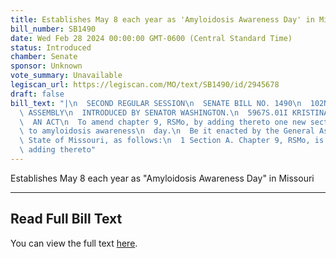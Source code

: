 ```yaml
---
title: Establishes May 8 each year as 'Amyloidosis Awareness Day' in Missouri
bill_number: SB1490
date: Wed Feb 28 2024 00:00:00 GMT-0600 (Central Standard Time)
status: Introduced
chamber: Senate
sponsor: Unknown
vote_summary: Unavailable
legiscan_url: https://legiscan.com/MO/text/SB1490/id/2945678
draft: false
bill_text: "|\n  SECOND REGULAR SESSION\n  SENATE BILL NO. 1490\n  102ND GENERA L\
  \ ASSEMBLY\n  INTRODUCED BY SENATOR WASHINGTON.\n  5967S.01I KRISTINA MARTIN, Secretary\n\
  \  AN ACT\n  To amend chapter 9, RSMo, by adding thereto one new section relating\
  \ to amyloidosis awareness\n  day.\n  Be it enacted by the General Assembly of the\
  \ State of Missouri, as follows:\n  1 Section A. Chapter 9, RSMo, is amended by\
  \ adding thereto"
---
```

Establishes May 8 each year as "Amyloidosis Awareness Day" in Missouri

---

## Read Full Bill Text

You can view the full text [here](https://legiscan.com/MO/text/SB1490/id/2945678).
